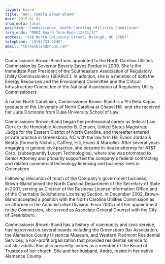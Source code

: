 ```yaml
---
layout: board
title: "Hon. ToNola Brown-Bland"
date: 2015-01-01
show_meta: false
position: "Commissioner, North Carolina Utilities Commission"
term_ends: "NRRI Board Term Ends 12/31/17"
address: "430 North Salisbury Street, Raleigh, NC 27603"
telephone: "(919)733-4249"
email: "tbrownbland@ncuc.net"
---
```

Commissioner Brown-Bland was appointed to the North Carolina Utilities Commission by Governor Beverly Eaves Perdue in 2009. She is the Immediate Past President of the Southeastern Association of Regulatory Utility Commissioners (SEARUC). In addition, she is a member of both the Energy Resources and the Environment Committee and the Critical Infrastructure Committee of the National Association of Regulatory Utility Commissioners.

A native North Carolinian, Commissioner Brown-Bland is a Phi Beta Kappa graduate of the University of North Carolina at Chapel Hill, and she received her Juris Doctorate from Duke University School of Law.

Commissioner Brown-Bland began her professional career as federal Law Clerk to the Honorable Alexander B. Denson, United States Magistrate Judge for the Eastern District of North Carolina, and thereafter entered private practice in Greensboro, NC with the law firm Hill Evans Jordan & Beatty (formerly Nichols, Caffrey, Hill, Evans & Murrelle). After several years engaging in general civil practice, she became in-house attorney for AT&T Corp. (subsequently Lucent Technologies), where she was promoted to Senior Attorney and primarily supported the company's federal contracting and related commercial technology licensing and business lines in Greensboro.

Following relocation of much of the Company's government business, Brown-Bland joined the North Carolina Department of the Secretary of State in 2001, serving as Director of the Business License Information Office and of the Charitable Solicitations Licensing Section. In December 2002, Brown-Bland accepted a position with the North Carolina Utilities Commission as an attorney in the Administrative Division. From 2005 until her appointment to the Commission, she served as Associate General Counsel with the City of Greensboro.

Commissioner Brown-Bland has a history of community and civic service, having served on several boards including the Greensboro Bar Association, the Alamance County Historical Museum, and Western Piedmont Residential Services, a non-profit organization that provided residential service to autistic adults. She also presently serves as a member of the Board of Trustees of her church. She and her husband, André, reside in her native Alamance County.
